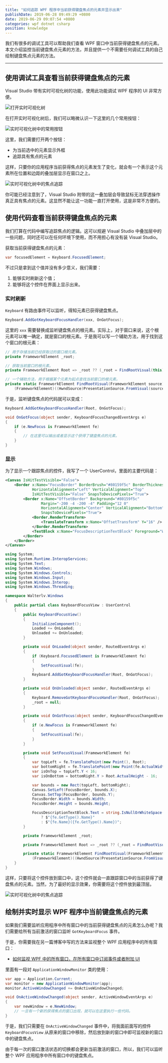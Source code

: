 ```yaml
---
title: "如何追踪 WPF 程序中当前获得键盘焦点的元素并显示出来"
publishDate: 2019-06-28 09:49:29 +0800
date: 2019-06-29 09:07:54 +0800
categories: wpf dotnet csharp
position: knowledge
---
```


我们有很多的调试工具可以帮助我们查看 WPF 窗口中当前获得键盘焦点的元素。本文介绍监控当前键盘焦点元素的方法，并且提供一个不需要任何调试工具的自己绘制键盘焦点元素的方法。

---

<div id="toc"></div>

## 使用调试工具查看当前获得键盘焦点的元素

Visual Studio 带有实时可视化树的功能，使用此功能调试 WPF 程序的 UI 非常方便。

![打开实时可视化树](/static/posts/2019-06-28-08-58-54.png)

在打开实时可视化树后，我们可以略微认识一下这里的几个常用按钮：

![实时可视化树中的常用按钮](/static/posts/2019-06-28-09-03-11.png)

这里，我们需要打开两个按钮：

- 为当前选中的元素显示外框
- 追踪具有焦点的元素

这样，只要你的应用程序当前获得焦点的元素发生了变化，就会有一个表示这个元素所在位置和边距的叠加层显示在窗口之上。

![实时可视化树中的焦点追踪](/static/posts/2019-06-28-live-visual-tree-track-focused-element.gif)

你可能已经注意到了，Visual Studio 附带的这一叠加层会导致鼠标无法穿透操作真正具有焦点的元素。这显然不能让这一功能一直打开使用，这是非常不方便的。

## 使用代码查看当前获得键盘焦点的元素

我们打算在代码中编写追踪焦点的逻辑。这可以规避 Visual Studio 中叠加层中的一些问题，同时还可以在任何环境下使用，而不用担心有没有装 Visual Studio。

获取当前获得键盘焦点的元素：

```csharp
var focusedElement = Keyboard.FocusedElement;
```

不过只是拿到这个值并没有多少意义，我们需要：

1. 能够实时刷新这个值；
1. 能够将这个控件在界面上显示出来。

### 实时刷新

`Keyboard` 有路由事件可以监听，得知元素已获得键盘焦点。

```csharp
Keyboard.AddGotKeyboardFocusHandler(xxx, OnGotFocus);
```

这里的 `xxx` 需要替换成监听键盘焦点的根元素。实际上，对于窗口来说，这个根元素可以唯一确定，就是窗口的根元素。于是我可以写一个辅助方法，用于找到这个窗口的根元素：

```csharp
// 用于存储当前已经获取过的窗口根元素。
private FrameworkElement _root;

// 获取当前窗口的根元素。
private FrameworkElement Root => _root ?? (_root = FindRootVisual(this));

// 一个辅助方法，用于根据某个元素为起点查找当前窗口的根元素。
private static FrameworkElement FindRootVisual(FrameworkElement source) =>
    (FrameworkElement)((HwndSource)PresentationSource.FromVisual(source)).RootVisual;
```

于是，监听键盘焦点的代码就可以变成：

```csharp
Keyboard.AddGotKeyboardFocusHandler(Root, OnGotFocus);

void OnGotFocus(object sender, KeyboardFocusChangedEventArgs e)
{
    if (e.NewFocus is FrameworkElement fe)
    {
        // 在这里可以输出或者显示这个获得了键盘焦点的元素。
    }
}
```

### 显示

为了显示一个跟踪焦点的控件，我写了一个 UserControl，里面的主要代码是：

```xml
<Canvas IsHitTestVisible="False">
    <Border x:Name="FocusBorder" BorderBrush="#80159f5c" BorderThickness="4"
            HorizontalAlignment="Left" VerticalAlignment="Top"
            IsHitTestVisible="False" SnapsToDevicePixels="True">
        <Border x:Name="OffsetBorder" Background="#80159f5c"
                Margin="-200 -4 -200 -4" Padding="12 0"
                HorizontalAlignment="Center" VerticalAlignment="Bottom"
                SnapsToDevicePixels="True">
            <Border.RenderTransform>
                <TranslateTransform x:Name="OffsetTransform" Y="16" />
            </Border.RenderTransform>
            <TextBlock x:Name="FocusDescriptionTextBlock" Foreground="White" HorizontalAlignment="Center" />
        </Border>
    </Border>
</Canvas>
```

```csharp
using System;
using System.Runtime.InteropServices;
using System.Text;
using System.Windows;
using System.Windows.Controls;
using System.Windows.Input;
using System.Windows.Interop;
using System.Windows.Threading;

namespace Walterlv.Windows
{
    public partial class KeyboardFocusView : UserControl
    {
        public KeyboardFocusView()
        {
            InitializeComponent();
            Loaded += OnLoaded;
            Unloaded += OnUnloaded;
        }

        private void OnLoaded(object sender, RoutedEventArgs e)
        {
            if (Keyboard.FocusedElement is FrameworkElement fe)
            {
                SetFocusVisual(fe);
            }
            Keyboard.AddGotKeyboardFocusHandler(Root, OnGotFocus);
        }

        private void OnUnloaded(object sender, RoutedEventArgs e)
        {
            Keyboard.RemoveGotKeyboardFocusHandler(Root, OnGotFocus);
            _root = null;
        }

        private void OnGotFocus(object sender, KeyboardFocusChangedEventArgs e)
        {
            if (e.NewFocus is FrameworkElement fe)
            {
                SetFocusVisual(fe);
            }
        }

        private void SetFocusVisual(FrameworkElement fe)
        {
            var topLeft = fe.TranslatePoint(new Point(), Root);
            var bottomRight = fe.TranslatePoint(new Point(fe.ActualWidth, fe.ActualHeight), Root);
            var isOnTop = topLeft.Y < 16;
            var isOnBottom = bottomRight.Y > Root.ActualHeight - 16;

            var bounds = new Rect(topLeft, bottomRight);
            Canvas.SetLeft(FocusBorder, bounds.X);
            Canvas.SetTop(FocusBorder, bounds.Y);
            FocusBorder.Width = bounds.Width;
            FocusBorder.Height = bounds.Height;

            FocusDescriptionTextBlock.Text = string.IsNullOrWhiteSpace(fe.Name)
                ? $"{fe.GetType().Name}"
                : $"{fe.Name}({fe.GetType().Name})";
        }

        private FrameworkElement _root;

        private FrameworkElement Root => _root ?? (_root = FindRootVisual(this));

        private static FrameworkElement FindRootVisual(FrameworkElement source) =>
            (FrameworkElement)((HwndSource)PresentationSource.FromVisual(source)).RootVisual;
    }
}
```

这样，只要将这个控件放到窗口中，这个控件就会一直跟踪窗口中的当前获得了键盘焦点的元素。当然，为了最好的显示效果，你需要将这个控件放到最顶层。

![实时可视化树中的焦点追踪](/static/posts/2019-06-28-focused-element.gif)

## 绘制并实时显示 WPF 程序中当前键盘焦点的元素

如果我们需要监听应用程序中所有窗口中的当前获得键盘焦点的元素怎么办呢？我们需要给所有当前激活的窗口监听 `GotKeyboardFocus` 事件。

于是，你需要我在另一篇博客中写的方法来监视整个 WPF 应用程序中的所有窗口：

- [如何监视 WPF 中的所有窗口，在所有窗口中订阅事件或者附加 UI](/post/how-to-monitor-all-windows-of-wpf-application.html)

里面有一段对 `ApplicationWindowMonitor` 类的使用：

```csharp
var app = Application.Current;
var monitor = new ApplicationWindowMonitor(app);
monitor.ActiveWindowChanged += OnActiveWindowChanged;

void OnActiveWindowChanged(object sender, ActiveWindowEventArgs e)
{
    var newWindow = e.NewWindow;
    // 一旦有一个新的获得焦点的窗口出现，就可以在这里执行一些代码。
}
```

于是，我们只需要在 `OnActiveWindowChanged` 事件中，将我面前面写的控件 `KeyboardFocusView` 从原来的窗口中移除，然后放到新的窗口中即可监视新的窗口中的键盘焦点。

由于每一次的窗口激活状态的切换都会更新当前激活的窗口，所以，我们可以监听整个 WPF 应用程序中所有窗口中的键盘焦点。
